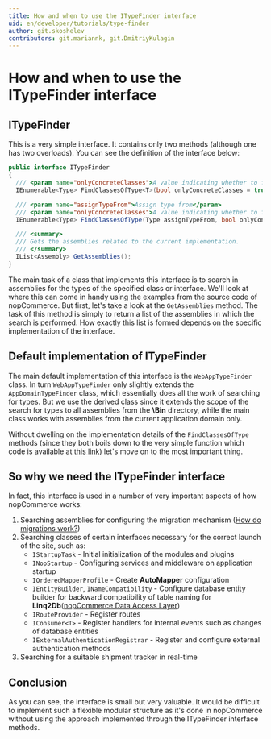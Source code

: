 ```yaml
---
title: How and when to use the ITypeFinder interface
uid: en/developer/tutorials/type-finder
author: git.skoshelev
contributors: git.mariannk, git.DmitriyKulagin
---
```


# How and when to use the ITypeFinder interface

## ITypeFinder

This is a very simple interface. It contains only two methods (although one has two overloads). You can see the definition of the interface below:

  ```csharp
public interface ITypeFinder
{
    /// <param name="onlyConcreteClasses">A value indicating whether to find only concrete classes</param>
    IEnumerable<Type> FindClassesOfType<T>(bool onlyConcreteClasses = true);

    /// <param name="assignTypeFrom">Assign type from</param>
    /// <param name="onlyConcreteClasses">A value indicating whether to find only concrete classes</param>
    IEnumerable<Type> FindClassesOfType(Type assignTypeFrom, bool onlyConcreteClasses = true);

    /// <summary>
    /// Gets the assemblies related to the current implementation.
    /// </summary>
    IList<Assembly> GetAssemblies();
}
  ```

  The main task of a class that implements this interface is to search in assemblies for the types of the specified class or interface. We'll look at where this can come in handy using the examples from the source code of nopCommerce. But first, let's take a look at the ``GetAssemblies`` method. The task of this method is simply to return a list of the assemblies in which the search is performed. How exactly this list is formed depends on the specific implementation of the interface.

## Default implementation of ITypeFinder

The main default implementation of this interface is the ``WebAppTypeFinder`` class. In turn ``WebAppTypeFinder`` only slightly extends the ``AppDomainTypeFinder`` class, which essentially does all the work of searching for types. But we use the derived class since it extends the scope of the search for types to all assemblies from the **\Bin** directory, while the main class works with assemblies from the current application domain only.

Without dwelling on the implementation details of the ``FindClassesOfType`` methods (since they both boils down to the very simple function which code is available at [this link](https://github.com/nopSolutions/nopCommerce/blob/develop/src/Libraries/Nop.Core/Infrastructure/AppDomainTypeFinder.cs#L184)) let's move on to the most important thing.

## So why we need the ITypeFinder interface

In fact, this interface is used in a number of very important aspects of how nopCommerce works:

1. Searching assemblies for configuring the migration mechanism ([How do migrations work?](xref:en/developer/tutorials/migrations))
1. Searching classes of certain interfaces necessary for the correct launch of the site, such as:
    * ``IStartupTask`` - Initial initialization of the modules and plugins
    * ``INopStartup`` - Configuring services and middleware on application startup
    * ``IOrderedMapperProfile`` - Create **AutoMapper** configuration
    * ``IEntityBuilder``, ``INameCompatibility`` - Configure database entity builder for backward compatibility of table naming for **Linq2Db**([nopCommerce Data Access Layer](xref:en/developer/tutorials/source-code-organization#librariesnopdata))
    * ``IRouteProvider`` - Register routes
    * ``IConsumer<T>`` - Register handlers for internal events such as changes of database entities
    * ``IExternalAuthenticationRegistrar`` - Register and configure external authentication methods
1. Searching for a suitable shipment tracker in real-time

## Conclusion

As you can see, the interface is small but very valuable. It would be difficult to implement such a flexible modular structure as it's done in nopCommerce without using the approach implemented through the ITypeFinder interface methods.
